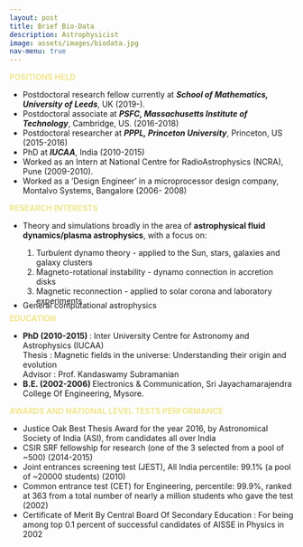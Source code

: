 ```yaml
---
layout: post
title: Brief Bio-Data
description: Astrophysicist
image: assets/images/biodata.jpg
nav-menu: true
---
```

<p><strong  style="color:khaki">POSITIONS HELD</strong></p>
<ul>
<li>Postdoctoral research fellow currently at <strong><i>School of Mathematics, University of Leeds</i></strong>, UK (2019-).</li>
<li>Postdoctoral associate at <strong><i>PSFC, Massachusetts Institute of Technology</i></strong>, Cambridge, US. (2016-2018)</li>
<li>Postdoctoral researcher at <strong><i>PPPL, Princeton University</i></strong>, Princeton, US (2015-2016)</li>
<li>PhD at <strong><i>IUCAA</i></strong>, India (2010-2015)</li>
<li>Worked as an Intern at National Centre for RadioAstrophysics (NCRA), Pune (2009-2010).</li>
<li>Worked as a &rsquo;Design Engineer&rsquo; in a microprocessor design company, Montalvo Systems, Bangalore (2006- 2008)</li>
</ul>
<p><strong style="color:khaki">RESEARCH INTERESTS</strong></p>
<ul>
	<li>Theory and simulations broadly in the area of <strong>astrophysical fluid dynamics/plasma astrophysics</strong>, with a focus on:</li>
	<ol>
		<li>Turbulent dynamo theory - applied to the Sun, stars, galaxies and galaxy clusters</li>
		<li>Magneto-rotational instability - dynamo connection in accretion disks</li>
		<li>Magnetic reconnection - applied to solar corona and laboratory experiments</li>
	</ol>
	<li style="line-height: 1%">General computational astrophysics</li>
</ul>
<p><strong style="color:khaki">EDUCATION</strong></p>
<ul>
<li><strong>PhD (2010-2015) </strong>: Inter University Centre for Astronomy and Astrophysics (IUCAA)
<br>Thesis : Magnetic fields in the universe: Understanding their origin and evolution
<br>Advisor : Prof. Kandaswamy Subramanian</li>
<li><strong>B.E. (2002-2006) </strong>Electronics & Communication, Sri Jayachamarajendra College Of Engineering, Mysore.</li>
</ul>
<p><strong style="color:khaki">AWARDS AND NATIONAL LEVEL TESTS PERFORMANCE</strong></p>
<ul>
<li>Justice Oak Best Thesis Award for the year 2016, by Astronomical Society of India (ASI), from candidates all over India</li>
<li>CSIR SRF fellowship for research (one of the 3 selected from a pool of ~500) (2014-2015)</li>
<li>Joint entrances screening test (JEST), All India percentile: 99.1% (a pool of ~20000 students) (2010)</li>
<li>Common entrance test (CET) for Engineering, percentile: 99.9%, ranked at 363 from a total number of nearly a million students who gave the test (2002)</li>
<li>Certificate of Merit By Central Board Of Secondary Education : For being among top 0.1 percent of successful candidates of AISSE in Physics in 2002</li>
</ul>
